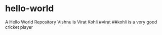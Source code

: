 # hello-world
A Hello World Repository
Vishnu is Virat Kohli
#virat ##kohli is a very good cricket player
